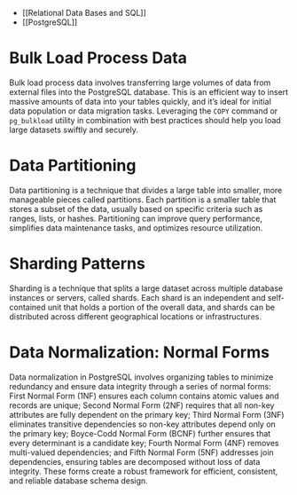- [[Relational Data Bases and SQL]]
- [[PostgreSQL]]

# Bulk Load Process Data

Bulk load process data involves transferring large volumes of data from external files into the PostgreSQL database. This is an efficient way to insert massive amounts of data into your tables quickly, and it’s ideal for initial data population or data migration tasks. Leveraging the `COPY` command or `pg_bulkload` utility in combination with best practices should help you load large datasets swiftly and securely.

# Data Partitioning

Data partitioning is a technique that divides a large table into smaller, more manageable pieces called partitions. Each partition is a smaller table that stores a subset of the data, usually based on specific criteria such as ranges, lists, or hashes. Partitioning can improve query performance, simplifies data maintenance tasks, and optimizes resource utilization.

# Sharding Patterns

Sharding is a technique that splits a large dataset across multiple database instances or servers, called shards. Each shard is an independent and self-contained unit that holds a portion of the overall data, and shards can be distributed across different geographical locations or infrastructures.

# Data Normalization: Normal Forms

Data normalization in PostgreSQL involves organizing tables to minimize redundancy and ensure data integrity through a series of normal forms: First Normal Form (1NF) ensures each column contains atomic values and records are unique; Second Normal Form (2NF) requires that all non-key attributes are fully dependent on the primary key; Third Normal Form (3NF) eliminates transitive dependencies so non-key attributes depend only on the primary key; Boyce-Codd Normal Form (BCNF) further ensures that every determinant is a candidate key; Fourth Normal Form (4NF) removes multi-valued dependencies; and Fifth Normal Form (5NF) addresses join dependencies, ensuring tables are decomposed without loss of data integrity. These forms create a robust framework for efficient, consistent, and reliable database schema design.